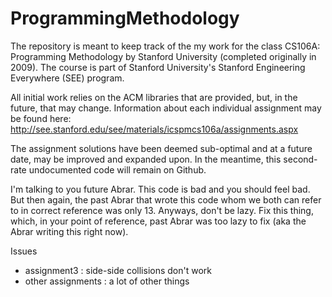 ProgrammingMethodology
======================


The repository is meant to keep track of the my work for the class CS106A: Programming Methodology by Stanford University 
(completed originally in 2009). The course is part of Stanford University's Stanford Engineering Everywhere (SEE) program.

All initial work relies on the ACM libraries that are provided, but, in the future, that may change.
Information about each individual assignment may be found here:
http://see.stanford.edu/see/materials/icspmcs106a/assignments.aspx

The assignment solutions have been deemed sub-optimal and at a future date, may be improved and expanded upon.
In the meantime, this second-rate undocumented code will remain on Github. 

I'm talking to you future Abrar. This code is bad and you should feel bad. But then again, the past Abrar that wrote
this code whom we both can refer to in correct reference was only 13. Anyways, don't be lazy. Fix this thing, which, 
in your point of reference, past Abrar was too lazy to fix (aka the Abrar writing this right now).

Issues
- assignment3 : side-side collisions don't work
- other assignments : a lot of other things

